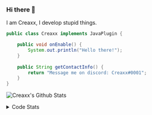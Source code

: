 ### Hi there 👋

I am Creaxx, I develop stupid things. 

```java
public class Creaxx implements JavaPlugin {

    public void onEnable() {
        System.out.println("Hello there!");
    }
    
    public String getContactInfo() {
        return "Message me on discord: Creaxx#0001";
    }
}
```

![Creaxx's Github Stats](https://github-readme-stats.vercel.app/api?username=CreaxxOG&show_icons=true&theme=dark&count_private=true)

<details>
  <summary>Code Stats</summary>

<!--START_SECTION:waka-->
![Code Time](http://img.shields.io/badge/Code%20Time-1%2C064%20hrs%2055%20mins-blue)

![Lines of code](https://img.shields.io/badge/From%20Hello%20World%20I%27ve%20Written-166%20lines%20of%20code-blue)

**🐱 My GitHub Data** 

> 🏆 38 Contributions in the Year 2023
 > 
> 📦 66.2 kB Used in GitHub's Storage 
 > 
> 🚫 Not Opted to Hire
 > 
> 📜 4 Public Repositories 
 > 
> 🔑 2 Private Repositories  
 > 
**I'm an Early 🐤** 

```text
🌞 Morning    39 commits     █░░░░░░░░░░░░░░░░░░░░░░░░   5.14% 
🌆 Daytime    391 commits    █████████████░░░░░░░░░░░░   51.52% 
🌃 Evening    310 commits    ██████████░░░░░░░░░░░░░░░   40.84% 
🌙 Night      19 commits     ░░░░░░░░░░░░░░░░░░░░░░░░░   2.5%

```
📅 **I'm Most Productive on Saturday** 

```text
Monday       77 commits     ██░░░░░░░░░░░░░░░░░░░░░░░   10.14% 
Tuesday      85 commits     ██░░░░░░░░░░░░░░░░░░░░░░░   11.2% 
Wednesday    107 commits    ███░░░░░░░░░░░░░░░░░░░░░░   14.1% 
Thursday     90 commits     ███░░░░░░░░░░░░░░░░░░░░░░   11.86% 
Friday       96 commits     ███░░░░░░░░░░░░░░░░░░░░░░   12.65% 
Saturday     200 commits    ██████░░░░░░░░░░░░░░░░░░░   26.35% 
Sunday       104 commits    ███░░░░░░░░░░░░░░░░░░░░░░   13.7%

```


📊 **This Week I Spent My Time On** 

```text
💬 Programming Languages: 
Java                     22 hrs              ██████████████████████░░░   87.99% 
YAML                     53 mins             █░░░░░░░░░░░░░░░░░░░░░░░░   3.55% 
XML                      47 mins             ░░░░░░░░░░░░░░░░░░░░░░░░░   3.15% 
Kotlin                   46 mins             ░░░░░░░░░░░░░░░░░░░░░░░░░   3.11% 
GitIgnore file           22 mins             ░░░░░░░░░░░░░░░░░░░░░░░░░   1.52%

🔥 Editors: 
IntelliJ                 25 hrs              █████████████████████████   100.0%

```

**I Mostly Code in Java** 

```text
Java                     13 repos            ████████████████░░░░░░░░░   65.0% 
Kotlin                   6 repos             ███████░░░░░░░░░░░░░░░░░░   30.0% 
EJS                      1 repo              █░░░░░░░░░░░░░░░░░░░░░░░░   5.0%

```



 Last Updated on 03/01/2023 06:24:31 UTC
<!--END_SECTION:waka-->
</details>
